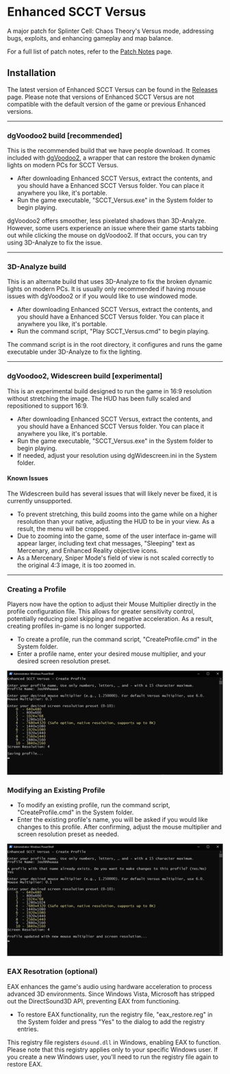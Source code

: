 # Enhanced SCCT Versus
A major patch for Splinter Cell: Chaos Theory's Versus mode, addressing bugs, exploits, and enhancing gameplay and map balance.

For a full list of patch notes, refer to the [Patch Notes](PatchNotes.md) page.

## Installation

The latest version of Enhanced SCCT Versus can be found in the [Releases](https://github.com/Joshhhuaaa/EnhancedSCCTVersus/releases) page. Please note that versions of Enhanced SCCT Versus are not compatible with the default version of the game or previous Enhanced versions.

---

### dgVoodoo2 build [recommended]
This is the recommended build that we have people download. It comes included with [dgVoodoo2](https://github.com/dege-diosg/dgVoodoo2), a wrapper that can restore the broken dynamic lights on modern PCs for SCCT Versus.

- After downloading Enhanced SCCT Versus, extract the contents, and you should have a Enhanced SCCT Versus folder. You can place it anywhere you like, it's portable.
- Run the game executable, "SCCT_Versus.exe" in the System folder to begin playing. 

dgVoodoo2 offers smoother, less pixelated shadows than 3D-Analyze. However, some users experience an issue where their game starts tabbing out while clicking the mouse on dgVoodoo2. If that occurs, you can try using 3D-Analyze to fix the issue.

---

### 3D-Analyze build
This is an alternate build that uses 3D-Analyze to fix the broken dynamic lights on modern PCs. It is usually only recommended if having mouse issues with dgVoodoo2 or if you would like to use windowed mode.

- After downloading Enhanced SCCT Versus, extract the contents, and you should have a Enhanced SCCT Versus folder. You can place it anywhere you like, it's portable.
- Run the command script, "Play SCCT_Versus.cmd" to begin playing.

The command script is in the root directory, it configures and runs the game executable under 3D-Analyze to fix the lighting.

---

### dgVoodoo2, Widescreen build [experimental]
This is an experimental build designed to run the game in 16:9 resolution without stretching the image. The HUD has been fully scaled and repositioned to support 16:9.

- After downloading Enhanced SCCT Versus, extract the contents, and you should have a Enhanced SCCT Versus folder. You can place it anywhere you like, it's portable.
- Run the game executable, "SCCT_Versus.exe" in the System folder to begin playing.
- If needed, adjust your resolution using dgWidescreen.ini in the System folder.

#### Known Issues
The Widescreen build has several issues that will likely never be fixed, it is currently unsupported.
- To prevent stretching, this build zooms into the game while on a higher resolution than your native, adjusting the HUD to be in your view. As a result, the menu will be cropped.
- Due to zooming into the game, some of the user interface in-game will appear larger, including text chat messages, "Sleeping" text as Mercenary, and Enhanced Reality objective icons.
-  As a Mercenary, Sniper Mode's field of view is not scaled correctly to the original 4:3 image, it is too zoomed in.

---

### Creating a Profile
Players now have the option to adjust their Mouse Multiplier directly in the profile configuration file. This allows for greater sensitivity control, potentially reducing pixel skipping and negative acceleration. As a result, creating profiles in-game is no longer supported.

- To create a profile, run the command script, "CreateProfile.cmd" in the System folder.
- Enter a profile name, enter your desired mouse multiplier, and your desired screen resolution preset.

 <img src="Images/CreateProfile.png" width="768">

 ### Modifying an Existing Profile

 - To modify an existing profile, run the command script, "CreateProfile.cmd" in the System folder.
 - Enter the existing profile's name, you will be asked if you would like changes to this profile. After confirming, adjust the mouse multiplier and screen resolution preset as needed.

<img src="Images/ModifyProfile.png" width="768">

### EAX Resotration (optional)
EAX enhances the game's audio using hardware acceleration to process advanced 3D environments. Since Windows Vista, Microsoft has stripped out the DirectSound3D API, preventing EAX from functioning.

- To restore EAX functionality, run the registry file, "eax_restore.reg" in the System folder and press "Yes" to the dialog to add the registry entries.

 This registry file registers `dsound.dll` in Windows, enabling EAX to function. Please note that this registry applies only to your specific Windows user. If you create a new Windows user, you'll need to run the registry file again to restore EAX.




